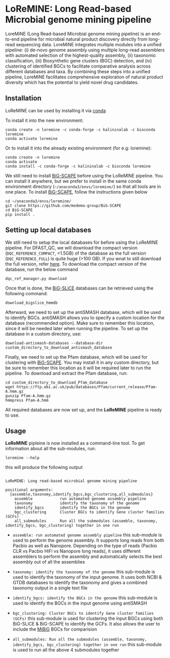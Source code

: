 # LoReMINE: Long Read-based Microbial genome mining pipeline

LoreMiNE (Long Read-based Microbial genome mining pipeline) is an end-to-end pipeline for microbial natural product discovery directly from long-read sequencing data. LoreMiNE integrates multiple modules into a unified pipeline: (i) de-novo genome assembly using multiple long-read assemblers with automated selection of the highest-quality assembly, (ii) taxonomic classification, (iii) Biosynthetic gene clusters (BGC) detection, and (iv) clustering of identified BGCs to facilitate comparative analysis across different databases and taxa. By combining these steps into a unified pipeline, LoreMiNE facilitates comprehensive exploration of natural product diversity which has the potential to yield novel drug candidates.


## Installation

LoReMINE can be used by installing it via [conda](https://anaconda.org/kalininalab/loremine) 

To install it into the new environment:

`````shell
conda create -n loremine -c conda-forge -c kalininalab -c bioconda loremine
conda activate loremine
`````

Or to install it into the already existing environment (for e.g: loremine):

`````shell
conda create -n loremine
conda activate
conda install -c conda-forge -c kalininalab -c bioconda loremine
`````
We still need to install [BiG-SCAPE](https://github.com/medema-group/BiG-SCAPE) before using the LoReMINE pipeline. You can install it anywhere, but we prefer to install in the same conda environment directory (````` ~/anaconda3/envs/loremine/ `````) so that all tools are in one place. To install [BiG-SCAPE](https://github.com/medema-group/BiG-SCAPE), follow the instructions given below

`````shell
cd ~/anaconda3/envs/loremine/
git clone https://github.com/medema-group/BiG-SCAPE
cd BiG-SCAPE
pip install .
`````

## Setting up local databases

We still need to setup the local databases for before using the LoReMINE pipeline. For DFAST_QC, we will download the compact version (````` DQC_REFERENCE_COMPACT `````, <1.5GB) of the database as the full version (````` DQC_REFERENCE_FULL `````) is quite huge (>100 GB). If you wnat to still download the full version, refer [here](https://github.com/nigyta/dfast_qc#quick-set-up-recommended). To download the compact version of the database, run the below command
`````shell
dqc_ref_manager.py download
`````
Once that is done, the [BiG-SLiCE](https://github.com/medema-group/bigslice) databases can be retrieved using the following command:
`````shell
download_bigslice_hmmdb
`````
Afterward, we need to set up the antiSMASH database, which will be used to identify BGCs. antiSMASH allows you to specify a custom location for the database (recommended option). Make sure to remember this location, since it will be needed later when running the pipeline. To set up the database in a custom directory, use:
`````shell
download-antismash-databases --database-dir custom_directory_to_download_antismash_database
`````
Finally, we need to set up the Pfam database, which will be used for clustering with [BiG-SCAPE](https://github.com/medema-group/BiG-SCAPE). You may install it in any custom directory, but be sure to remember this location as it will be required later to run the pipeline. To download and extract the Pfam database, run:
`````shell
cd custom_directory_to_download_Pfam_database
wget https://ftp.ebi.ac.uk/pub/databases/Pfam/current_release/Pfam-A.hmm.gz
gunzip Pfam-A.hmm.gz
hmmpress Pfam-A.hmm
`````
All required databases are now set up, and the **LoReMINE** pipeline is ready to use.

## Usage

**LoReMINE** pipleine is now installed as a command-line tool. To get information about all the sub-modules, run:
`````shell
loremine --help
`````
this will produce the following output
`````shell

LoReMINE: Long read-based microbial genome mining pipeline

positional arguments:
  {assemble,taxonomy,identify_bgcs,bgc_clustering,all_submodules}
    assemble            run automated genome assembly pipeline
    taxonomy            identify the taxonomy of the genome
    identify_bgcs       identify the BGCs in the genome
    bgc_clustering      Cluster BGCs to identify Gene cluster families (GCFs)
    all_submodules      Run all the submodules (assemble, taxonomy, identify_bgcs, bgc_clustering) together in one run
`````

- ````` assemble: run automated genome assembly pipeline ````` this sub-module is used to perform the genome assembly. It supports long reads from both Pacbio as well as Nanopore. Depending on the type of reads (Pacbio CLR vs Pacbio HiFi vs Nanopore long reads), it uses different assemblers to perform the assembly and automatically selects the best assembly out of all the assemblies

- ````` taxonomy: identify the taxonomy of the genome ````` this sub-module is used to identify the taxonomy of the input genome. It uses both NCBI & GTDB databases to identify the taxonomy and gives a combined taxonomy output in a single text file

- ````` identify_bgcs: identify the BGCs in the genome ````` this sub-module is used to identify the BGCs in the input genome using antiSMASH

- ````` bgc_clustering: Cluster BGCs to identify Gene cluster families (GCFs) ````` this sub-module is used for clustering the input BGCs using both BiG-SLiCE & BiG-SCAPE to identify the GCFs. It also allows the user to include the [MiBiG](https://mibig.secondarymetabolites.org/) BGCs for comparision

- ````` all_submodules: Run all the submodules (assemble, taxonomy, identify_bgcs, bgc_clustering) together in one run ````` this sub-module is used to run all the above 4 submodules together 
